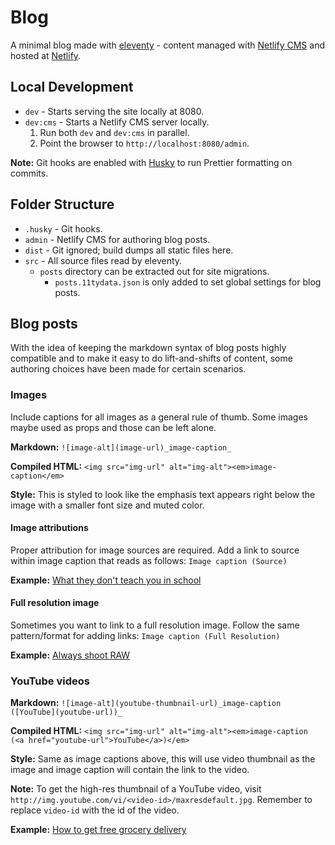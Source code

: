 # Blog

A minimal blog made with [eleventy](https://www.11ty.dev/) - content managed with [Netlify CMS](https://www.netlifycms.org) and hosted at [Netlify](https://www.netlify.com/).

## Local Development

- `dev` - Starts serving the site locally at 8080.
- `dev:cms` - Starts a Netlify CMS server locally.
  1. Run both `dev` and `dev:cms` in parallel.
  2. Point the browser to `http://localhost:8080/admin`.

**Note:**
Git hooks are enabled with [Husky](https://typicode.github.io/husky) to run Prettier formatting on commits.

## Folder Structure

- `.husky` - Git hooks.
- `admin` - Netlify CMS for authoring blog posts.
- `dist` - Git ignored; build dumps all static files here.
- `src` - All source files read by eleventy.
  - `posts` directory can be extracted out for site migrations.
    - `posts.11tydata.json` is only added to set global settings for blog posts.

## Blog posts

With the idea of keeping the markdown syntax of blog posts highly compatible and to make it easy to do lift-and-shifts of content, some authoring choices have been made for certain scenarios.

### Images

Include captions for all images as a general rule of thumb. Some images maybe used as props and those can be left alone.

**Markdown:**
`![image-alt](image-url)_image-caption_`

**Compiled HTML:**
`<img src="img-url" alt="img-alt"><em>image-caption</em>`

**Style:**
This is styled to look like the emphasis text appears right below the image with a smaller font size and muted color.

#### Image attributions

Proper attribution for image sources are required. Add a link to source within image caption that reads as follows:
`Image caption (Source)`

**Example:**
[What they don't teach you in school](https://blog.keithw.me/what-they-dont-teach-you-in-school/#credit-score)

#### Full resolution image

Sometimes you want to link to a full resolution image. Follow the same pattern/format for adding links:
`Image caption (Full Resolution)`

**Example:**
[Always shoot RAW](https://blog.keithw.me/always-shoot-raw/)

### YouTube videos

**Markdown:**
`![image-alt](youtube-thumbnail-url)_image-caption ([YouTube](youtube-url))_`

**Compiled HTML:**
`<img src="img-url" alt="img-alt"><em>image-caption (<a href="youtube-url">YouTube</a>)</em>`

**Style:**
Same as image captions above, this will use video thumbnail as the image and image caption will contain the link to the video.

**Note:**
To get the high-res thumbnail of a YouTube video, visit `http://img.youtube.com/vi/<video-id>/maxresdefault.jpg`. Remember to replace `video-id` with the id of the video.

**Example:**
[How to get free grocery delivery](https://blog.keithw.me/how-to-get-free-grocery-delivery/)

